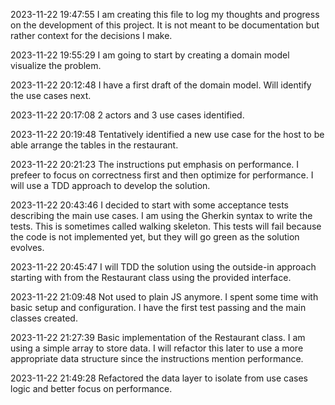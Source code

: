 2023-11-22 19:47:55
I am creating this file to log my thoughts and progress on the development of this project. It is not meant to be documentation but rather context for the decisions I make.

2023-11-22 19:55:29
I am going to start by creating a domain model visualize the problem.

2023-11-22 20:12:48
I have a first draft of the domain model. Will identify the use cases next.

2023-11-22 20:17:08
2 actors and 3 use cases identified.

2023-11-22 20:19:48
Tentatively identified a new use case for the host to be able arrange the tables in the restaurant.

2023-11-22 20:21:23
The instructions put emphasis on performance. I prefeer to focus on correctness first and then optimize for performance. I will use a TDD approach to develop the solution.

2023-11-22 20:43:46
I decided to start with some acceptance tests describing the main use cases. I am using the Gherkin syntax to write the tests. This is sometimes called walking skeleton.
This tests will fail because the code is not implemented yet, but they will go green as the solution evolves.

2023-11-22 20:45:47
I will TDD the solution using the outside-in approach starting with from the Restaurant class using the provided interface.

2023-11-22 21:09:48
Not used to plain JS anymore. I spent some time with basic setup and configuration.
I have the first test passing and the main classes created.

2023-11-22 21:27:39
Basic implementation of the Restaurant class. I am using a simple array to store data. I will refactor this later to use a more appropriate data structure since the instructions mention performance.

2023-11-22 21:49:28
Refactored the data layer to isolate from use cases logic and better focus on performance.
